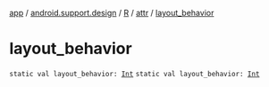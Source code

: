 [app](../../../index.md) / [android.support.design](../../index.md) / [R](../index.md) / [attr](index.md) / [layout_behavior](./layout_behavior.md)

# layout_behavior

`static val layout_behavior: `[`Int`](https://kotlinlang.org/api/latest/jvm/stdlib/kotlin/-int/index.html)
`static val layout_behavior: `[`Int`](https://kotlinlang.org/api/latest/jvm/stdlib/kotlin/-int/index.html)